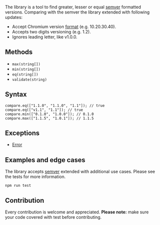 The library is a tool to find greater, lesser or equal [semver](https://semver.org/) formatted versions. Comparing with the semver the library extended with following updates:

* Accept Chromium version [format](https://www.chromium.org/developers/version-numbers/) (e.g. 10.20.30.40).
* Accepts two digits versioning (e.g. 1.2).
* Ignores leading letter, like v1.0.0.

## Methods

* `max(string[])`
* `min(string[])`
* `eq(string[])`
* `validate(string)`

## Syntax

```
compare.eq(["1.1.0", "1.1.0", "1.1"]); // true
compare.eq(["v1.1", "1.1"]); // true
compare.min(["0.1.0", "1.0.0"]); // 0.1.0
compare.max(["1.1.5", "1.0.1"]); // 1.1.5
```

## Exceptions
* [Error](https://developer.mozilla.org/en-US/docs/Web/JavaScript/Reference/Global_Objects/Error)

## Examples and edge cases
The library accepts [semver](https://semver.org/) extended with additional use cases. Please see the tests for more information.

```
npm run test
```

## Contribution

Every contribution is welcome and appreciated. **Please note:** make sure your code covered with test before contributing.
